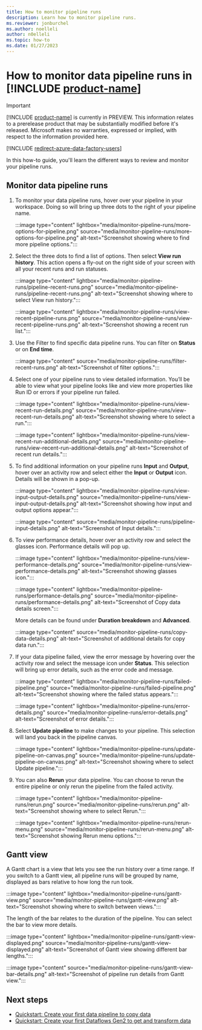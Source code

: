 ```yaml
---
title: How to monitor pipeline runs
description: Learn how to monitor pipeline runs.
ms.reviewer: jonburchel
ms.author: noelleli
author: n0elleli
ms.topic: how-to 
ms.date: 01/27/2023
---
```


# How to monitor data pipeline runs in [!INCLUDE [product-name](../includes/product-name.md)]

> [!IMPORTANT]
> [!INCLUDE [product-name](../includes/product-name.md)] is currently in PREVIEW.
> This information relates to a prerelease product that may be substantially modified before it's released. Microsoft makes no warranties, expressed or implied, with respect to the information provided here.

[!INCLUDE [redirect-azure-data-factory-users](redirect-azure-data-factory-users.md)]

In this how-to guide, you'll learn the different ways to review and monitor your pipeline runs.

## Monitor data pipeline runs

1. To monitor your data pipeline runs, hover over your pipeline in your workspace. Doing so will bring up three dots to the right of your pipeline name.

   :::image type="content" lightbox="media/monitor-pipeline-runs/more-options-for-pipeline.png" source="media/monitor-pipeline-runs/more-options-for-pipeline.png" alt-text="Screenshot showing where to find more pipeline options.":::

2. Select the three dots to find a list of options. Then select **View run history**. This action opens a fly-out on the right side of your screen with all your recent runs and run statuses.

   :::image type="content" lightbox="media/monitor-pipeline-runs/pipeline-recent-runs.png" source="media/monitor-pipeline-runs/pipeline-recent-runs.png" alt-text="Screenshot showing where to select View run history.":::

   :::image type="content" lightbox="media/monitor-pipeline-runs/view-recent-pipeline-runs.png" source="media/monitor-pipeline-runs/view-recent-pipeline-runs.png" alt-text="Screenshot showing a recent run list.":::

3. Use the Filter to find specific data pipeline runs. You can filter on **Status** or on **End time**.

   :::image type="content" source="media/monitor-pipeline-runs/filter-recent-runs.png" alt-text="Screenshot of filter options.":::

4. Select one of your pipeline runs to view detailed information. You’ll be able to view what your pipeline looks like and view more properties like Run ID or errors if your pipeline run failed.

   :::image type="content" lightbox="media/monitor-pipeline-runs/view-recent-run-details.png" source="media/monitor-pipeline-runs/view-recent-run-details.png" alt-text="Screenshot showing where to select a run.":::

   :::image type="content" lightbox="media/monitor-pipeline-runs/view-recent-run-additional-details.png" source="media/monitor-pipeline-runs/view-recent-run-additional-details.png" alt-text="Screenshot of recent run details.":::

5. To find additional information on your pipeline runs **Input** and **Output**, hover over an activity row and select either the **Input** or **Output** icon. Details will be shown in a pop-up.

   :::image type="content" lightbox="media/monitor-pipeline-runs/view-input-output-details.png" source="media/monitor-pipeline-runs/view-input-output-details.png" alt-text="Screenshot showing how input and output options appear.":::

   :::image type="content" source="media/monitor-pipeline-runs/pipeline-input-details.png" alt-text="Screenshot of Input details.":::

6. To view performance details, hover over an activity row and select the glasses icon. Performance details will pop up.

   :::image type="content" lightbox="media/monitor-pipeline-runs/view-performance-details.png" source="media/monitor-pipeline-runs/view-performance-details.png" alt-text="Screenshot showing glasses icon.":::

   :::image type="content" lightbox="media/monitor-pipeline-runs/performance-details.png" source="media/monitor-pipeline-runs/performance-details.png" alt-text="Screenshot of Copy data details screen.":::

   More details can be found under **Duration breakdown** and **Advanced**.  

   :::image type="content" source="media/monitor-pipeline-runs/copy-data-details.png" alt-text="Screenshot of additional details for copy data run.":::

7. If your data pipeline failed, view the error message by hovering over the activity row and select the message icon under **Status**. This selection will bring up error details, such as the error code and message.

   :::image type="content" lightbox="media/monitor-pipeline-runs/failed-pipeline.png" source="media/monitor-pipeline-runs/failed-pipeline.png" alt-text="Screenshot showing where the failed status appears.":::

   :::image type="content" lightbox="media/monitor-pipeline-runs/error-details.png" source="media/monitor-pipeline-runs/error-details.png" alt-text="Screenshot of error details.":::

8. Select **Update pipeline** to make changes to your pipeline. This selection will land you back in the pipeline canvas.

   :::image type="content" lightbox="media/monitor-pipeline-runs/update-pipeline-on-canvas.png" source="media/monitor-pipeline-runs/update-pipeline-on-canvas.png" alt-text="Screenshot showing where to select Update pipeline.":::

9. You can also **Rerun** your data pipeline. You can choose to rerun the entire pipeline or only rerun the pipeline from the failed activity.  

   :::image type="content" lightbox="media/monitor-pipeline-runs/rerun.png" source="media/monitor-pipeline-runs/rerun.png" alt-text="Screenshot showing where to select Rerun.":::

   :::image type="content" lightbox="media/monitor-pipeline-runs/rerun-menu.png" source="media/monitor-pipeline-runs/rerun-menu.png" alt-text="Screenshot showing Rerun menu options.":::

## Gantt view

A Gantt chart is a view that lets you see the run history over a time range. If you switch to a Gantt view, all pipeline runs will be grouped by name, displayed as bars relative to how long the run took.

:::image type="content" lightbox="media/monitor-pipeline-runs/gantt-view.png" source="media/monitor-pipeline-runs/gantt-view.png" alt-text="Screenshot showing where to switch between views.":::

The length of the bar relates to the duration of the pipeline. You can select the bar to view more details.

:::image type="content" lightbox="media/monitor-pipeline-runs/gantt-view-displayed.png" source="media/monitor-pipeline-runs/gantt-view-displayed.png" alt-text="Screenshot of Gantt view showing different bar lengths.":::

:::image type="content" source="media/monitor-pipeline-runs/gantt-view-bar-details.png" alt-text="Screenshot of pipeline run details from Gantt view.":::

## Next steps

- [Quickstart: Create your first data pipeline to copy data](create-first-pipeline-with-sample-data.md)
- [Quickstart: Create your first Dataflows Gen2 to get and transform data](create-first-dataflow-gen2.md)
